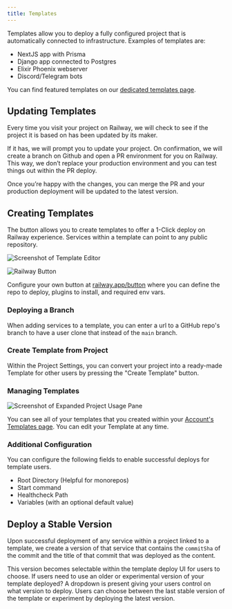 ```yaml
---
title: Templates
---
```


Templates allow you to deploy a fully configured project that is automatically
connected to infrastructure. Examples of templates are:

- NextJS app with Prisma
- Django app connected to Postgres
- Elixir Phoenix webserver
- Discord/Telegram bots

You can find featured templates on our
[dedicated templates page](https://railway.app/templates).

## Updating Templates

Every time you visit your project on Railway, we will check to see if the project it is based on has been updated by its maker.

If it has, we will prompt you to update your project. On confirmation, we will create a branch on Github and open a PR environment for you on Railway. This way, we don’t replace your production environment and you can test things out within the PR deploy.

Once you’re happy with the changes, you can merge the PR and your production deployment will be updated to the latest version.

## Creating Templates

The button allows you to create templates to offer a 1-Click deploy on Railway experience. Services within a template can point to any public repository.

<Image src="https://res.cloudinary.com/railway/image/upload/v1656470421/docs/template-editor_khw8n6.png"
alt="Screenshot of Template Editor"
layout="intrinsic"
width={609} height={520} quality={80} />

![Railway Button](https://railway.app/button.svg)

Configure your own button at
[railway.app/button](https://railway.app/button) where you can define the repo
to deploy, plugins to install, and required env vars.

### Deploying a Branch

When adding services to a template, you can enter a url to a GitHub repo's branch to have a user clone that instead of the `main` branch.

### Create Template from Project

Within the Project Settings, you can convert your project into a ready-made Template for other users by pressing the "Create Template" button.

### Managing Templates

<Image src="https://res.cloudinary.com/railway/image/upload/v1656470419/docs/template-manager_ki6byi.png"
alt="Screenshot of Expanded Project Usage Pane"
layout="intrinsic"
width={973} height={562} quality={80} />

You can see all of your templates that you created within your [Account's Templates page](https://railway.app/account/templates). You can edit your Template at any time.

### Additional Configuration

You can configure the following fields to enable successful deploys for template users.

- Root Directory (Helpful for monorepos)
- Start command
- Healthcheck Path
- Variables (with an optional default value)

## Deploy a Stable Version

Upon successful deployment of any service within a project linked to a template, we create a version of that service that contains the `commitSha` of the commit and the title of that commit that was deployed as the content.

This version becomes selectable within the template deploy UI for users to choose. If users need to use an older or experimental version of your template deployed? A dropdown is present giving your users control on what version to deploy. Users can choose between the last stable version of the template or experiment by deploying the latest version.
